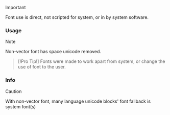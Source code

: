 > [!IMPORTANT]
> Font use is direct, not scripted for system, or in by system software.

### Usage
> [!Note]
> Non-vector font has space unicode removed.

> [!Pro Tip\!]
> Fonts were made to work apart from system, or change the use of font to the user.

### Info
> [!Caution]
> With non-vector font, many language unicode blocks' font fallback is system font(s) 
